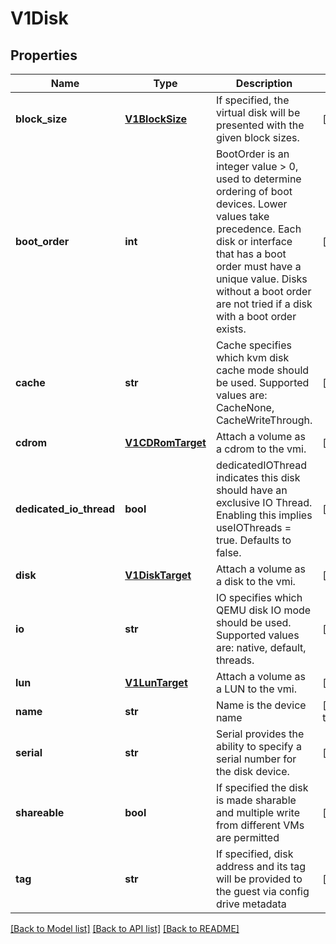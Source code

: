 # V1Disk

## Properties
Name | Type | Description | Notes
------------ | ------------- | ------------- | -------------
**block_size** | [**V1BlockSize**](V1BlockSize.md) | If specified, the virtual disk will be presented with the given block sizes. | [optional] 
**boot_order** | **int** | BootOrder is an integer value &gt; 0, used to determine ordering of boot devices. Lower values take precedence. Each disk or interface that has a boot order must have a unique value. Disks without a boot order are not tried if a disk with a boot order exists. | [optional] 
**cache** | **str** | Cache specifies which kvm disk cache mode should be used. Supported values are: CacheNone, CacheWriteThrough. | [optional] 
**cdrom** | [**V1CDRomTarget**](V1CDRomTarget.md) | Attach a volume as a cdrom to the vmi. | [optional] 
**dedicated_io_thread** | **bool** | dedicatedIOThread indicates this disk should have an exclusive IO Thread. Enabling this implies useIOThreads &#x3D; true. Defaults to false. | [optional] 
**disk** | [**V1DiskTarget**](V1DiskTarget.md) | Attach a volume as a disk to the vmi. | [optional] 
**io** | **str** | IO specifies which QEMU disk IO mode should be used. Supported values are: native, default, threads. | [optional] 
**lun** | [**V1LunTarget**](V1LunTarget.md) | Attach a volume as a LUN to the vmi. | [optional] 
**name** | **str** | Name is the device name | [default to '']
**serial** | **str** | Serial provides the ability to specify a serial number for the disk device. | [optional] 
**shareable** | **bool** | If specified the disk is made sharable and multiple write from different VMs are permitted | [optional] 
**tag** | **str** | If specified, disk address and its tag will be provided to the guest via config drive metadata | [optional] 

[[Back to Model list]](../README.md#documentation-for-models) [[Back to API list]](../README.md#documentation-for-api-endpoints) [[Back to README]](../README.md)


